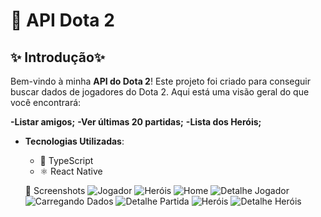 
# 📱 API Dota 2

## ✨ Introdução✨ 

Bem-vindo à minha **API do Dota 2**! Este projeto foi criado para conseguir buscar dados de jogadores do Dota 2. Aqui está uma visão geral do que você encontrará:

**-Listar amigos;**
**-Ver últimas 20 partidas;**
**-Lista dos Heróis;**

- **Tecnologias Utilizadas**:
  - 🚀 TypeScript
  - ⚛️ React Native

  📸 Screenshots
![Jogador](assets/JogadorGif.gif)
![Heróis](assets/GifHeroes.gif)
![Home](assets/home.jpg)
![Detalhe Jogador](assets/player.jpg)
![Carregando Dados](assets/carregando.jpg)
![Detalhe Partida](assets/matchDetails.jpg)
![Heróis](assets/herois.jpg)
![Detalhe Heróis](assets/heroDetails.jpg)


